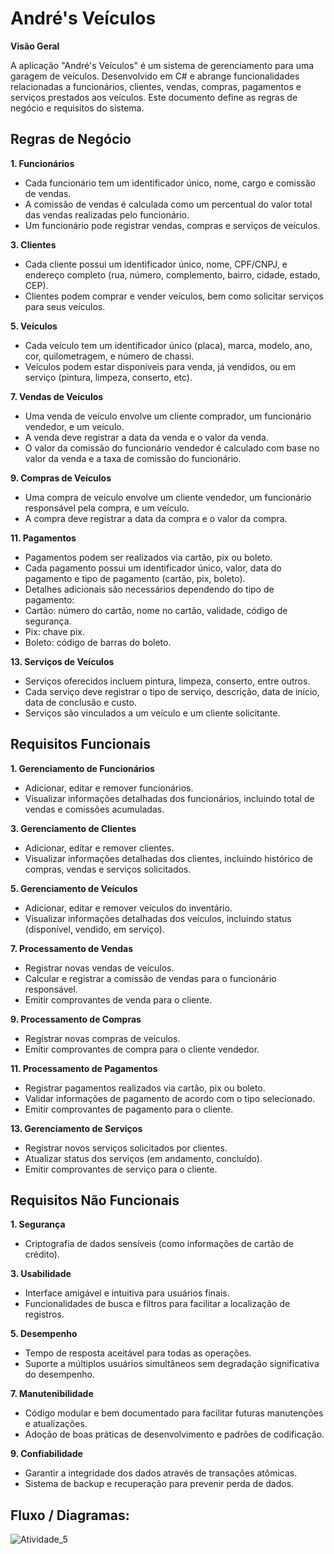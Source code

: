# André's Veículos

**Visão Geral**

A aplicação "André's Veículos" é um sistema de gerenciamento para uma garagem de veículos. Desenvolvido em C# e abrange funcionalidades relacionadas a funcionários, clientes, vendas, compras, pagamentos e serviços prestados aos veículos.
Este documento define as regras de negócio e requisitos do sistema.

## Regras de Negócio

**1. Funcionários**

* Cada funcionário tem um identificador único, nome, cargo e comissão de vendas.
* A comissão de vendas é calculada como um percentual do valor total das vendas realizadas pelo funcionário.
* Um funcionário pode registrar vendas, compras e serviços de veículos.

**3. Clientes**
   
* Cada cliente possui um identificador único, nome, CPF/CNPJ, e endereço completo (rua, número, complemento, bairro, cidade, estado, CEP).
* Clientes podem comprar e vender veículos, bem como solicitar serviços para seus veículos.

**5. Veículos**

* Cada veículo tem um identificador único (placa), marca, modelo, ano, cor, quilometragem, e número de chassi.
* Veículos podem estar disponíveis para venda, já vendidos, ou em serviço (pintura, limpeza, conserto, etc).

**7. Vendas de Veículos**
   
* Uma venda de veículo envolve um cliente comprador, um funcionário vendedor, e um veículo.
* A venda deve registrar a data da venda e o valor da venda.
* O valor da comissão do funcionário vendedor é calculado com base no valor da venda e a taxa de comissão do funcionário.

**9. Compras de Veículos**
* Uma compra de veículo envolve um cliente vendedor, um funcionário responsável pela compra, e um veículo.
* A compra deve registrar a data da compra e o valor da compra.

**11. Pagamentos**
    
* Pagamentos podem ser realizados via cartão, pix ou boleto.
* Cada pagamento possui um identificador único, valor, data do pagamento e tipo de pagamento (cartão, pix, boleto).
* Detalhes adicionais são necessários dependendo do tipo de pagamento:
* Cartão: número do cartão, nome no cartão, validade, código de segurança.
* Pix: chave pix.
* Boleto: código de barras do boleto.

**13. Serviços de Veículos**
    
* Serviços oferecidos incluem pintura, limpeza, conserto, entre outros.
* Cada serviço deve registrar o tipo de serviço, descrição, data de início, data de conclusão e custo.
* Serviços são vinculados a um veículo e um cliente solicitante.

## Requisitos Funcionais

**1. Gerenciamento de Funcionários**
   
* Adicionar, editar e remover funcionários.
* Visualizar informações detalhadas dos funcionários, incluindo total de vendas e comissões acumuladas.

**3. Gerenciamento de Clientes**
   
* Adicionar, editar e remover clientes.
* Visualizar informações detalhadas dos clientes, incluindo histórico de compras, vendas e serviços solicitados.

**5. Gerenciamento de Veículos**
   
* Adicionar, editar e remover veículos do inventário.
* Visualizar informações detalhadas dos veículos, incluindo status (disponível, vendido, em serviço).

**7. Processamento de Vendas**
   
* Registrar novas vendas de veículos.
* Calcular e registrar a comissão de vendas para o funcionário responsável.
* Emitir comprovantes de venda para o cliente.

**9. Processamento de Compras**
    
* Registrar novas compras de veículos.
* Emitir comprovantes de compra para o cliente vendedor.

**11. Processamento de Pagamentos**
    
* Registrar pagamentos realizados via cartão, pix ou boleto.
* Validar informações de pagamento de acordo com o tipo selecionado.
* Emitir comprovantes de pagamento para o cliente.

**13. Gerenciamento de Serviços**
    
* Registrar novos serviços solicitados por clientes.
* Atualizar status dos serviços (em andamento, concluído).
* Emitir comprovantes de serviço para o cliente.

## Requisitos Não Funcionais

**1. Segurança**
   
* Criptografia de dados sensíveis (como informações de cartão de crédito).

**3. Usabilidade**
   
* Interface amigável e intuitiva para usuários finais.
* Funcionalidades de busca e filtros para facilitar a localização de registros.

**5. Desempenho**
   
* Tempo de resposta aceitável para todas as operações.
* Suporte a múltiplos usuários simultâneos sem degradação significativa do desempenho.

**7. Manutenibilidade**
   
* Código modular e bem documentado para facilitar futuras manutenções e atualizações.
* Adoção de boas práticas de desenvolvimento e padrões de codificação.

**9. Confiabilidade**
    
* Garantir a integridade dos dados através de transações atômicas.
* Sistema de backup e recuperação para prevenir perda de dados.

## Fluxo / Diagramas:

![Atividade_5](https://github.com/aannddrree/ProjAndreVeiculos/assets/8753843/ab2b1614-a014-4eb6-8dda-5d532e236a20)
